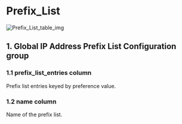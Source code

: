 # Prefix_List

![Prefix_List_table_img](http://www.plantuml.com/plantuml/img/SoWkIImgAStDuIf8JCvEJ4zLK0hApozH24bCoaajLbAevb80WkISnE9YXO2YrBJCYdYVpE8I1HiR1OqGdPpCz8oIzABKr3nD1JixhbekBeZAeFpIajHutyI2UDUyag9AxAgvq5NfwjeXsy75vP2Qbm9o6W00)

## 1. Global IP Address Prefix List Configuration group

### 1.1 prefix_list_entries column

Prefix list entries keyed by preference value.

### 1.2 name column

Name of the prefix list.

